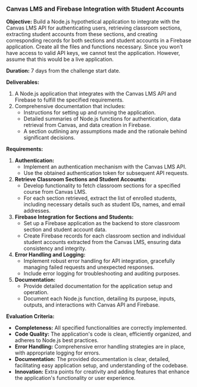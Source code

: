 ### **Canvas LMS and Firebase Integration with Student Accounts**

**Objective:** Build a Node.js hypothetical application to integrate with the Canvas LMS API for authenticating users, retrieving classroom sections, extracting student accounts from these sections, and creating corresponding records for both sections and student accounts in a Firebase application. Create all the files and functions necessary. Since you won’t have access to valid API keys, we cannot test the application. However, assume that this would be a live application.

**Duration:** 7 days from the challenge start date.

**Deliverables:**

1. A Node.js application that integrates with the Canvas LMS API and Firebase to fulfill the specified requirements.
2. Comprehensive documentation that includes:
   - Instructions for setting up and running the application.
   - Detailed summaries of Node.js functions for authentication, data retrieval from Canvas, and data creation in Firebase.
   - A section outlining any assumptions made and the rationale behind significant decisions.

**Requirements:**

1. **Authentication:**
   - Implement an authentication mechanism with the Canvas LMS API.
   - Use the obtained authentication token for subsequent API requests.
2. **Retrieve Classroom Sections and Student Accounts:**
   - Develop functionality to fetch classroom sections for a specified course from Canvas LMS.
   - For each section retrieved, extract the list of enrolled students, including necessary details such as student IDs, names, and email addresses.
3. **Firebase Integration for Sections and Students:**
   - Set up a Firebase application as the backend to store classroom section and student account data.
   - Create Firebase records for each classroom section and individual student accounts extracted from the Canvas LMS, ensuring data consistency and integrity.
4. **Error Handling and Logging:**
   - Implement robust error handling for API integration, gracefully managing failed requests and unexpected responses.
   - Include error logging for troubleshooting and auditing purposes.
5. **Documentation:**
   - Provide detailed documentation for the application setup and operation.
   - Document each Node.js function, detailing its purpose, inputs, outputs, and interactions with Canvas API and Firebase.

**Evaluation Criteria:**

- **Completeness:** All specified functionalities are correctly implemented.
- **Code Quality:** The application's code is clean, efficiently organized, and adheres to Node.js best practices.
- **Error Handling:** Comprehensive error handling strategies are in place, with appropriate logging for errors.
- **Documentation:** The provided documentation is clear, detailed, facilitating easy application setup, and understanding of the codebase.
- **Innovation:** Extra points for creativity and adding features that enhance the application's functionality or user experience.
